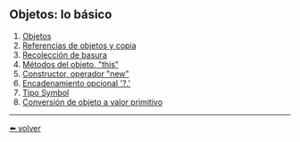 ## Objetos: lo básico

1. [Objetos](https://github.com/VictorHugoAguilar/javascript-interview-questions-explained/blob/main/theory/object-basics/object/readme.md)
2. [Referencias de objetos y copia](https://github.com/VictorHugoAguilar/javascript-interview-questions-explained/blob/main/theory/object-basics/object-copy/readme.md)
3. [Recolección de basura](https://github.com/VictorHugoAguilar/javascript-interview-questions-explained/blob/main/theory/object-basics/garbage-collection/readme.md)
4. [Métodos del objeto, "this"](https://github.com/VictorHugoAguilar/javascript-interview-questions-explained/blob/main/theory/object-basics/object-methods/readme.md)
5. [Constructor, operador "new"](https://github.com/VictorHugoAguilar/javascript-interview-questions-explained/blob/main/theory/object-basics/constructor-new/readme.md)
6. [Encadenamiento opcional '?.'](https://github.com/VictorHugoAguilar/javascript-interview-questions-explained/blob/main/theory/object-basics/optional-chaining/readme.md)
7. [Tipo Symbol]()
8. [Conversión de objeto a valor primitivo]()

---
[⬅️ volver](https://github.com/VictorHugoAguilar/javascript-interview-questions-explained/blob/main/theory/readme.md)
